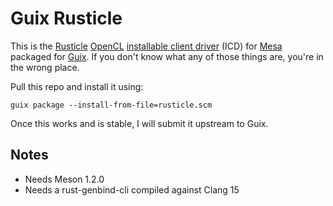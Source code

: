 # Guix Rusticle

This is the [Rusticle](https://docs.mesa3d.org/rusticl.html#rusticl) [OpenCL](https://www.khronos.org/opencl/) [installable client driver](https://www.khronos.org/news/permalink/opencl-installable-client-driver-icd-loader) (ICD) for [Mesa](https://mesa3d.org) packaged for [Guix](https://guix.gnu.org). If you don't know what any of those things are, you're in the wrong place.

Pull this repo and install it using:

```
guix package --install-from-file=rusticle.scm
```

Once this works and is stable, I will submit it upstream to Guix.

## Notes

- Needs Meson 1.2.0
- Needs a rust-genbind-cli compiled against Clang 15

